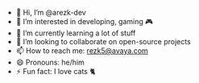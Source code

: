 - 👋 Hi, I’m @arezk-dev
- 👀 I’m interested in developing, gaming 🎮
- 🌱 I’m currently learning a lot of stuff
- 💞️ I’m looking to collaborate on open-source projects
- 📫 How to reach me: rezk5@avaya.com
- 😄 Pronouns: he/him
- ⚡ Fun fact: I love cats 🐈

<!---
arezk-dev/arezk-dev is a ✨ special ✨ repository because its `README.md` (this file) appears on your GitHub profile.
You can click the Preview link to take a look at your changes.
--->
